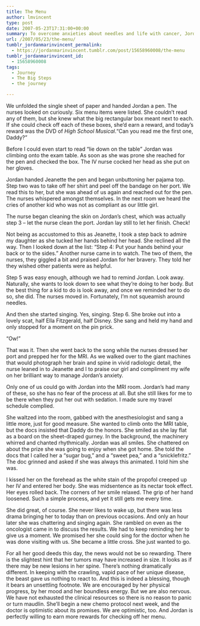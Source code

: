 ```yaml
---
title: The Menu
author: lmvincent
type: post
date: 2007-05-23T17:31:00+00:00
summary: To overcome anxieties about needles and life with cancer, Jordan uses a simple and rewarding trick.
url: /2007/05/23/the-menu/
tumblr_jordanmarinvincent_permalink:
  - https://jordanmarinvincent.tumblr.com/post/15658960008/the-menu
tumblr_jordanmarinvincent_id:
  - 15658960008
tags:
  - Journey
  - The Big Steps
  - the journey

---
```

We unfolded the single sheet of paper and handed Jordan a pen. The nurses looked on curiously. Six menu items were listed. She couldn’t read any of them, but she knew what the big rectangular box meant next to each. If she could check off each of these boxes, she’d earn a reward, and today’s reward was the DVD of _High School Musical_.<!--more-->“Can you read me the first one, Daddy?”

Before I could even start to read “lie down on the table” Jordan was climbing onto the exam table. As soon as she was prone she reached for the pen and checked the box. The IV nurse cocked her head as she put on her gloves.

Jordan handed Jeanette the pen and began unbuttoning her pajama top. Step two was to take off her shirt and peel off the bandage on her port. We read this to her, but she was ahead of us again and reached out for the pen. The nurses whispered amongst themselves. In the next room we heard the cries of another kid who was not as compliant as our little girl.

The nurse began cleaning the skin on Jordan’s chest, which was actually step 3 – let the nurse clean the port. Jordan lay still to let her finish. Check!

Not being as accustomed to this as Jeanette, I took a step back to admire my daughter as she tucked her hands behind her head. She reclined all the way. Then I looked down at the list: “Step 4: Put your hands behind your back or to the sides.” Another nurse came in to watch. The two of them, the nurses, they giggled a bit and praised Jordan for her bravery. They told her they wished other patients were as helpful.

Step 5 was easy enough, although we had to remind Jordan. Look away. Naturally, she wants to look down to see what they’re doing to her body. But the best thing for a kid to do is look away, and once we reminded her to do so, she did. The nurses moved in. Fortunately, I’m not squeamish around needles.

And then she started singing. Yes, singing. Step 6. She broke out into a lovely scat, half Ella Fitzgerald, half Disney. She sang and held my hand and only stopped for a moment on the pin prick.

“Ow!”

That was it. Then she went back to the song while the nurses dressed her port and prepped her for the MRI. As we walked over to the giant machines that would photograph her brain and spine in vivid radiologic detail, the nurse leaned in to Jeanette and I to praise our girl and compliment my wife on her brilliant way to manage Jordan’s anxiety.

Only one of us could go with Jordan into the MRI room. Jordan’s had many of these, so she has no fear of the process at all. But she still likes for me to be there when they put her out with sedation. I made sure my travel schedule complied.

She waltzed into the room, gabbed with the anesthesiologist and sang a little more, just for good measure. She wanted to climb onto the MRI table, but the docs insisted that Daddy do the honors. She smiled as she lay flat as a board on the sheet-draped gurney. In the background, the machinery whirred and chanted rhythmically. Jordan was all smiles. She chattered on about the prize she was going to enjoy when she got home. She told the docs that I called her a “sugar bug,” and a “sweet pea,” and a “snicklefritz.” The doc grinned and asked if she was always this animated. I told him she was.

I kissed her on the forehead as the white stain of the propofol creeped up her IV and entered her body. She was midsentence as its nectar took effect. Her eyes rolled back. The corners of her smile relaxed. The grip of her hand loosened. Such a simple process, and yet it still gets me every time.

She did great, of course. She never likes to wake up, but there was less drama bringing her to today than on previous occasions. And only an hour later she was chattering and singing again. She rambled on even as the oncologist came in to discuss the results. We had to keep reminding her to give us a moment. We promised her she could sing for the doctor when he was done visiting with us. She became a little cross. She just wanted to go.

For all her good deeds this day, the news would not be so rewarding. There is the slightest hint that her tumors may have increased in size. It looks as if there may be new lesions in her spine. There’s nothing dramatically different. In keeping with the crawling, vapid pace of her unique disease, the beast gave us nothing to react to. And this is indeed a blessing, though it bears an unsettling footnote. We are encouraged by her physical progress, by her mood and her boundless energy. But we are also nervous. We have not exhausted the clinical resources so there is no reason to panic or turn maudlin. She’ll begin a new chemo protocol next week, and the doctor is optimistic about its promises. We are optimistic, too. And Jordan is perfectly willing to earn more rewards for checking off her menu.<img loading="lazy" src="https://blogger.googleusercontent.com/tracker/9039099668816362935-7973320562158861352?l=jordansjourney2.blogspot.com" alt="" width="1" height="1" />